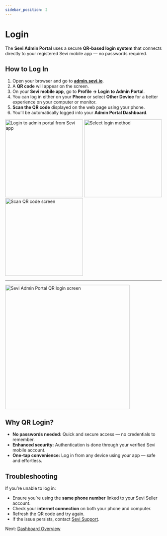 ```yaml
---
sidebar_position: 2
---
```


# Login

The **Sevi Admin Portal** uses a secure **QR-based login system** that connects directly to your registered Sevi mobile app — no passwords required.


## How to Log In

1. Open your browser and go to **[admin.sevi.io](https://admin.sevi.io)**.  
2. A **QR code** will appear on the screen.  
3. On your **Sevi mobile app**, go to **Profile → Login to Admin Portal**.  
4. You can log in either on your **Phone** or select **Other Device** for a better experience on your computer or monitor.  
5. **Scan the QR code** displayed on the web page using your phone.  
6. You’ll be automatically logged into your **Admin Portal Dashboard**.

<img src="/seller/admin/001.png" alt="Login to admin portal from Sevi app" width="250"/>  
<img src="/seller/admin/002.png" alt="Select login method" width="250"/>  
<img src="/seller/admin/003.png" alt="Scan QR code screen" width="250"/>  

---
<img src="/seller/admin/login.png" alt="Sevi Admin Portal QR login screen" width="400"/>


## Why QR Login?

- **No passwords needed:** Quick and secure access — no credentials to remember.  
- **Enhanced security:** Authentication is done through your verified Sevi mobile account.  
- **One-tap convenience:** Log in from any device using your app — safe and effortless.


## Troubleshooting

If you’re unable to log in:  
- Ensure you’re using the **same phone number** linked to your Sevi Seller account.  
- Check your **internet connection** on both your phone and computer.  
- Refresh the QR code and try again.  
- If the issue persists, contact [Sevi Support](/docs/about/support).

Next: [Dashboard Overview](/docs/seller/admin/dashboard)
